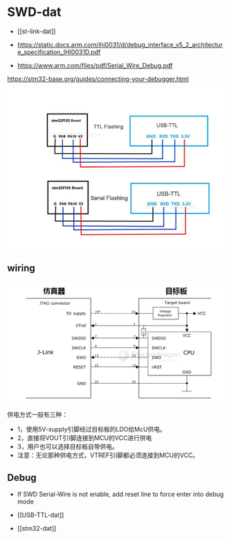 
# SWD-dat

- [[st-link-dat]]

- https://static.docs.arm.com/ihi0031/d/debug_interface_v5_2_architecture_specification_IHI0031D.pdf
- https://www.arm.com/files/pdf/Serial_Wire_Debug.pdf


https://stm32-base.org/guides/connecting-your-debugger.html

![](2024-07-05-17-37-28.png)


## wiring 

![](2025-09-23-13-27-22.png)

供电方式一般有三种：

- 1，使用5V-supply引脚经过目标板的LDO给McU供电。
- 2，直接将VOUT引I脚连接到MCU的VCC进行供电
- 3，用户也可以选择目标板自带供电。
- 注意：无论那种供电方式，VTREF引I脚都必须连接到MCU的VCC。

## Debug


* If SWD Serial-Wire is not enable, add reset line to force enter into debug mode

- [[USB-TTL-dat]]

- [[stm32-dat]]
